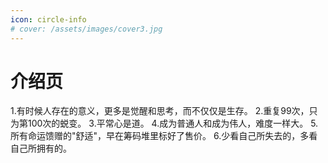 ```yaml
---
icon: circle-info
# cover: /assets/images/cover3.jpg
---
```


# 介绍页

1.有时候人存在的意义，更多是觉醒和思考，而不仅仅是生存。
2.重复99次，只为第100次的蜕变。
3.平常心是道。
4.成为普通人和成为伟人，难度一样大。
5.所有命运馈赠的"舒适"，早在筹码堆里标好了售价。
6.少看自己所失去的，多看自己所拥有的。